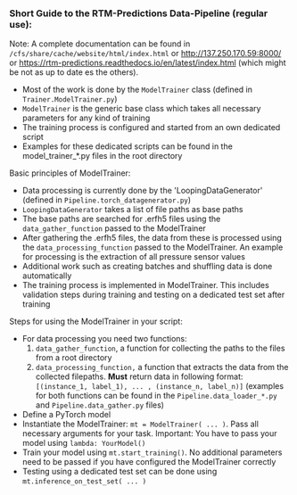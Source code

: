 ### Short Guide to the RTM-Predictions Data-Pipeline (regular use):

Note: A complete documentation can be found in `/cfs/share/cache/website/html/index.html` or http://137.250.170.59:8000/ or
https://rtm-predictions.readthedocs.io/en/latest/index.html (which might be not as up to date es the others).

* Most of the work is done by the `ModelTrainer` class (defined in `Trainer.ModelTrainer.py`)
* `ModelTrainer` is the generic base class which takes all necessary parameters for any kind of training
* The training process is configured and started from an own dedicated script
* Examples for these dedicated scripts can be found in the model_trainer_*.py files in the root directory 

Basic principles of ModelTrainer:
* Data processing is currently done by the 'LoopingDataGenerator' (defined in `Pipeline.torch_datagenerator.py`) 
* `LoopingDataGenerator` takes a list of file paths as base paths
* The base paths are searched for .erfh5 files using the `data_gather_function` passed to the ModelTrainer 
* After gathering the .erfh5 files, the data from these is processed using the `data_processing_function` passed to the ModelTrainer. An example for processing is the extraction of all pressure sensor values 
* Additional work such as creating batches and shuffling data is done automatically
* The training process is implemented in ModelTrainer. This includes validation steps during training and testing on a dedicated test set after training
 
Steps for using the ModelTrainer in your script: 
* For data processing you need two functions: 
    1. `data_gather_function`, a function for collecting the paths to the files from a root directory 
    2. `data_processing_function,` a function that extracts the data from the collected filepaths. **Must** return data in following format: `[(instance_1, label_1), ... , (instance_n, label_n)]`
    (examples for both functions can be found in the `Pipeline.data_loader_*.py` and `Pipeline.data_gather.py` files)
* Define a PyTorch model 
* Instantiate the ModelTrainer: `mt = ModelTrainer( ... )`. Pass all necessary arguments for your task. Important: You have to pass your model using `lambda: YourModel()`
* Train your model using `mt.start_training()`. No additional parameters need to be passed if you have configured the ModelTrainer correctly
* Testing using a dedicated test set can be done using `mt.inference_on_test_set( ... )`